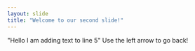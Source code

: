 ```yaml
---
layout: slide
title: "Welcome to our second slide!"
---
```

"Hello I am adding text to line 5"
Use the left arrow to go back!
